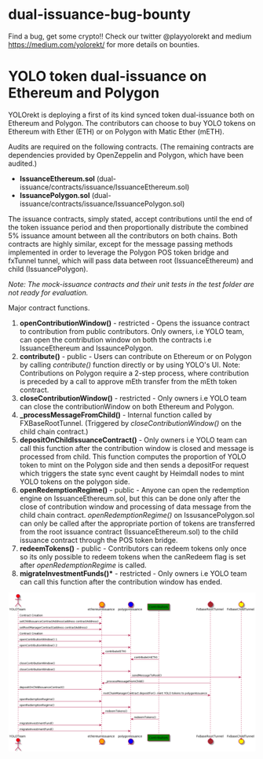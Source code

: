 # dual-issuance-bug-bounty

Find a bug, get some crypto!! Check our twitter @playyolorekt and medium https://medium.com/yolorekt/ for more details on bounties.

# YOLO token dual-issuance on Ethereum and Polygon

YOLOrekt is deploying a first of its kind synced token dual-issuance both on Ethereum and Polygon. The contributors can choose to buy YOLO tokens on Ethereum with Ether (ETH) or on Polygon with Matic Ether (mETH).

Audits are required on the following contracts. (The remaining contracts are dependencies provided by OpenZeppelin and Polygon, which have been audited.)

- **IssuanceEthereum.sol** (dual-issuance/contracts/issuance/IssuanceEthereum.sol)
- **IssuancePolygon.sol** (dual-issuance/contracts/issuance/IssuancePolygon.sol)

The issuance contracts, simply stated, accept contributions until the end of the token issuance period and then proportionally distribute the combined 5% issuance amount between all the contributors on both chains. Both contracts are highly similar, except for the message passing methods implemented in order to leverage the Polygon POS token bridge and fxTunnel tunnel, which will pass data between root (IssuanceEthereum) and child (IssuancePolygon).

_Note: The mock-issuance contracts and their unit tests in the test folder are not ready for evaluation._

Major contract functions.

1. **openContributionWindow()** - restricted - Opens the issuance contract to contribution from public contributors. Only owners, i.e YOLO team, can open the contribution window on both the contracts i.e IssuanceEthereum and IssauncePolygon.
2. **contribute()** - public - Users can contribute on Ethereum or on Polygon by calling _contribute()_ function directly or by using YOLO's UI. Note: Contributions on Polygon require a 2-step process, where contribution is preceded by a call to approve mEth transfer from the mEth token contract.
3. **closeContributionWindow()** - restricted - Only owners i.e YOLO team can close the contributionWindow on both Ethereum and Polygon.
4. **\_processMessageFromChild()** - Internal function called by FXBaseRootTunnel. (Triggered by _closeContributionWindow()_ on the child chain contract.)
5. **depositOnChildIssuanceContract()** - Only owners i.e YOLO team can call this function after the contribution window is closed and message is processed from child. This function computes the proportion of YOLO token to mint on the Polygon side and then sends a depositFor request which triggers the state sync event caught by Heimdall nodes to mint YOLO tokens on the polygon side.
6. **openRedemptionRegime()** - public - Anyone can open the redemption engine on IssuanceEthereum.sol, but this can be done only after the close of contribution window and processing of data message from the child chain contract. _openRedemptionRegime()_ on IssusancePolygon.sol can only be called after the appropriate portion of tokens are transferred from the root issuance contract (IssuanceEthereum.sol) to the child issuance contract through the POS token bridge.
7. **redeemTokens()** - public - Contributors can redeem tokens only once so its only possible to redeem tokens when the canRedeem flag is set after _openRedemptionRegime_ is called.
8. **migrateInvestmentFunds()\*** - restricted - Only owners i.e YOLO team can call this function after the contribution window has ended.

![image](./uml/issuance-sequence.png)
